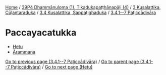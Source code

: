 
[Home](/) / [39P4 Dhammānuloma (1), Tikadukapaṭṭhānapāḷi (4)](../../...md) / [3 Kusalattika, Cūḷantaraduka](../...md) / [3.4 Kusalattika, Sappaṭighaduka](...md) / [3.4.1--7 Paṭiccādivāra](../39P4/3/3.4/3.4.1--7.md)

# Paccayacatukka

* [Hetu](Paccayacatukka/Hetu.md)
* [Ārammaṇa](Paccayacatukka/Arammana.md)

[Go to previous page (3.4.1--7 Paṭiccādivāra)](../39P4/3/3.4/3.4.1--7.md) / [Go to parent page (3.4.1--7 Paṭiccādivāra)](../39P4/3/3.4/3.4.1--7.md) / [Go to next page (Hetu)](Paccayacatukka/Hetu.md)


